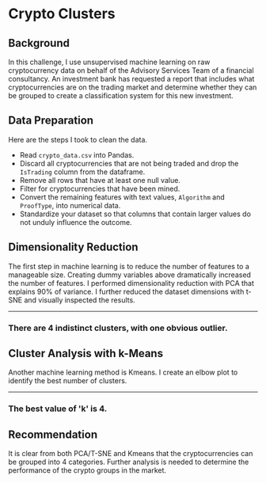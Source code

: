 # Crypto Clusters 

## Background
In this challenge, I use unsupervised machine learning on raw cryptocurrency data on behalf of the Advisory Services Team of a financial consultancy. An investment bank has requested a report that includes what cryptocurrencies are on the trading market and determine whether they can be grouped to create a classification system for this new investment.


## Data Preparation	
Here are the steps I took to clean the data.

* Read `crypto_data.csv` into Pandas. 
* Discard all cryptocurrencies that are not being traded and drop the `IsTrading` column from the dataframe.
* Remove all rows that have at least one null value.
* Filter for cryptocurrencies that have been mined.
* Convert the remaining features with text values, `Algorithm` and `ProofType`, into numerical data.
* Standardize your dataset so that columns that contain larger values do not unduly influence the outcome.

## Dimensionality Reduction
The first step in machine learning is to reduce the number of features to a manageable size. Creating dummy variables above dramatically increased the number of features. I performed dimensionality reduction with PCA that explains 90% of variance.  I further reduced the dataset dimensions with t-SNE and visually inspected the results.

---
### There are 4 indistinct clusters, with one obvious outlier. 

## Cluster Analysis with k-Means
Another machine learning method is Kmeans.  I create an elbow plot to identify the best number of clusters. 

---
### The best value of 'k' is 4.

## Recommendation
It is clear from both PCA/T-SNE and Kmeans that the cryptocurrencies can be grouped into 4 categories.  Further analysis is needed to determine the performance of the crypto groups in the market.
